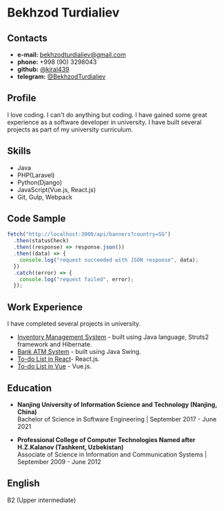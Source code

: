 # Bekhzod Turdialiev

## Contacts

- **e-mail:** [bekhzodturdialiev@gmail.com](mailto:bekhzodturdialiev@gmail.com)
- **phone:** +998 (90) 3298043
- **github:** [@kiral439](https://github.com/kiral439)
- **telegram:** [@BekhzodTurdialiev](https://t.me/BekhzodTurdialiev)

## Profile

I love coding. I can't do anything but coding. I have gained some great experience as a software developer in university. I have built several projects as part of my university curriculum.

## Skills

- Java
- PHP(Laravel)
- Python(Django)
- JavaScript(Vue.js, React.js)
- Git, Gulp, Webpack

## Code Sample

```javascript
fetch("http://localhost:3000/api/banners?country=SG")
  .then(statusCheck)
  .then((response) => response.json())
  .then((data) => {
    console.log("request succeeded with JSON response", data);
  })
  .catch((error) => {
    console.log("request failed", error);
  });
```

## Work Experience

I have completed several projects in university.

- [Inventory Management System](https://github.com/kiral439/InventoryManagement) - built using Java language, Struts2 framework and Hibernate.
- [Bank ATM System](https://github.com/kiral439/Bank-App) - built using Java Swing.
- [To-do List in React](https://github.com/kiral439/to-do-list-react)- React.js.
- [To-do List in Vue](https://github.com/kiral439/to-do-list-vue) - Vue.js.

## Education

- **Nanjing University of Information Science and Technology (Nanjing, China)**  
  Bachelor of Science in Software Engineering | September 2017 - June 2021

- **Professional College of Computer Technologies Named after H.Z.Kalanov (Tashkent, Uzbekistan)**  
  Associate of Science in Information and Communication Systems | September 2009 - June 2012

## English

B2 (Upper intermediate)
